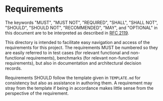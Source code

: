 # Requirements

The keywords "MUST", "MUST NOT", "REQUIRED", "SHALL", "SHALL NOT",
"SHOULD", "SHOULD NOT", "RECOMMENDED", "MAY", and "OPTIONAL" in
this document are to be interpreted as described in
[RFC 2119](https://www.rfc-editor.org/rfc/rfc2119).

This directory is intended to facilitate easy navigation and access
of the requirements for this project. The requirements MUST be
numbered so they are easily referred to in test cases (for relevant
functional and non-functional requirements), benchmarks (for
relevant non-functional requirements), but also in documentation
and architectural decision records.

Requirements SHOULD follow the template given in `TEMPLATE.md` for
consistency but also as assistance in authoring them. A requirement
may stray from the template if being in accordance makes little
sense from the perspective of the requirement.
